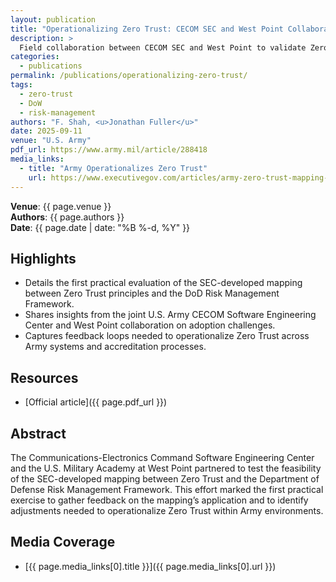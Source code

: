 ```yaml
---
layout: publication
title: "Operationalizing Zero Trust: CECOM SEC and West Point Collaborate"
description: >
  Field collaboration between CECOM SEC and West Point to validate Zero Trust mappings to the DoD Risk Management Framework.
categories:
  - publications
permalink: /publications/operationalizing-zero-trust/
tags:
  - zero-trust
  - DoW
  - risk-management
authors: "F. Shah, <u>Jonathan Fuller</u>"
date: 2025-09-11
venue: "U.S. Army"
pdf_url: https://www.army.mil/article/288418
media_links:
  - title: "Army Operationalizes Zero Trust"
    url: https://www.executivegov.com/articles/army-zero-trust-mapping-cecom-sec-west-point
---
```


**Venue**: {{ page.venue }}  
**Authors**: {{ page.authors }}  
**Date**: {{ page.date | date: "%B %-d, %Y" }}

## Highlights

- Details the first practical evaluation of the SEC-developed mapping between Zero Trust principles and the DoD Risk Management Framework.
- Shares insights from the joint U.S. Army CECOM Software Engineering Center and West Point collaboration on adoption challenges.
- Captures feedback loops needed to operationalize Zero Trust across Army systems and accreditation processes.

## Resources

- [Official article]({{ page.pdf_url }})

## Abstract

The Communications-Electronics Command Software Engineering Center and the U.S. Military Academy at West Point partnered to test the feasibility of the SEC-developed mapping between Zero Trust and the Department of Defense Risk Management Framework. This effort marked the first practical exercise to gather feedback on the mapping’s application and to identify adjustments needed to operationalize Zero Trust within Army environments.

## Media Coverage

- [{{ page.media_links[0].title }}]({{ page.media_links[0].url }})
